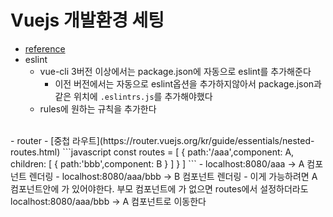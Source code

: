 # Vuejs 개발환경 세팅
- [reference](https://velog.io/@ljinsk3/ESLint-Prettier-%EC%84%A4%EC%A0%95%ED%95%98%EB%8A%94-%EB%B0%A9%EB%B2%95)
- eslint
    - vue-cli 3버전 이상에서는 package.json에 자동으로 eslint를 추가해준다
        - 이전 버전에서는 자동으로 eslint옵션을 추가하지않아서 package.json과 같은 위치에 `.eslintrs.js`를 추가해야했다
    - rules에 원하는 규칙을 추가한다
<br>
- router
    - [중첩 라우트](https://router.vuejs.org/kr/guide/essentials/nested-routes.html)
        ```javascript
        const routes = [
          {
              path:'/aaa',component: A,
              children: [
                {
                    path:'bbb',component: B
                }
              ]  
          } 
        ] 
        ```
    - localhost:8080/aaa -> A 컴포넌트 렌더링
    - localhost:8080/aaa/bbb -> B 컴포넌트 렌더링
    - 이게 가능하려면 A 컴포넌트안에 <router-view />가 있어야한다. 부모 컴포넌트에 <router-view />가 없으면 routes에서 설정하더라도 localhost:8080/aaa/bbb -> A 컴포넌트로 이동한다
  